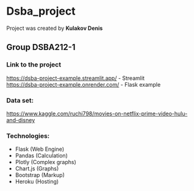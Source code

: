 # Dsba_project

Project was created by **Kulakov Denis**

## Group DSBA212-1

### Link to the project
https://dsba-project-example.streamlit.app/ - Streamlit <br>
https://dsba-project-example.onrender.com/ - Flask example

### Data set: 
https://www.kaggle.com/ruchi798/movies-on-netflix-prime-video-hulu-and-disney

### Technologies:
* Flask (Web Engine)
* Pandas (Calculation)
* Plotly (Complex graphs)
* Chart.js (Graphs)
* Bootstrap (Markup)
* Heroku (Hosting)